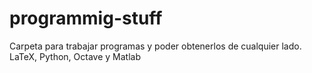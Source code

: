 # programmig-stuff
Carpeta para trabajar programas y poder obtenerlos de cualquier lado.
LaTeX, Python, Octave y Matlab
